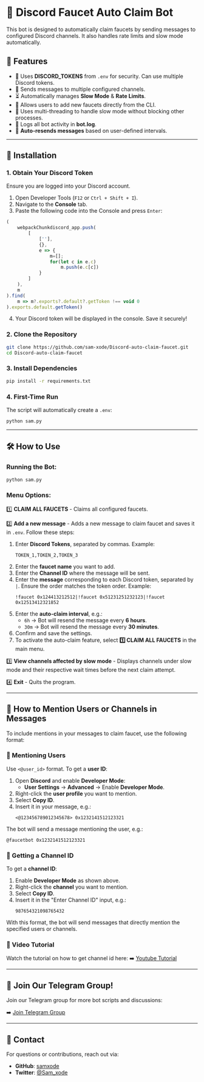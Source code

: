# 🚀 Discord Faucet Auto Claim Bot

This bot is designed to automatically claim faucets by sending messages to configured Discord channels. It also handles rate limits and slow mode automatically.

## 📌 Features

- 🔑 Uses **DISCORD_TOKENS** from `.env` for security. Can use multiple Discord tokens.
- 💬 Sends messages to multiple configured channels.
- ⏳ Automatically manages **Slow Mode** & **Rate Limits**.
- 📝 Allows users to add new faucets directly from the CLI.
- 🔄 Uses multi-threading to handle slow mode without blocking other processes.
- 💜 Logs all bot activity in **bot.log**.
- 🔁 **Auto-resends messages** based on user-defined intervals.

---

## 💞 Installation

### 1. Obtain Your Discord Token

Ensure you are logged into your Discord account.

1. Open Developer Tools (`F12` or `Ctrl + Shift + I`).
2. Navigate to the **Console** tab.
3. Paste the following code into the Console and press `Enter`:

```javascript
(
    webpackChunkdiscord_app.push(
        [
            [''],
            {},
            e => {
                m=[];
                for(let c in e.c)
                    m.push(e.c[c])
            }
        ]
    ),
    m
).find(
    m => m?.exports?.default?.getToken !== void 0
).exports.default.getToken()
```

4. Your Discord token will be displayed in the console. Save it securely!

### 2. Clone the Repository

```bash
git clone https://github.com/sam-xode/Discord-auto-claim-faucet.git
cd Discord-auto-claim-faucet
```

### 3. Install Dependencies

```bash
pip install -r requirements.txt
```

### 4. First-Time Run

The script will automatically create a `.env`:

```bash
python sam.py
```

---

## 🛠 How to Use

### Running the Bot:

```bash
python sam.py
```

### Menu Options:

1️⃣ **CLAIM ALL FAUCETS** - Claims all configured faucets.

2️⃣ **Add a new message** - Adds a new message to claim faucet and saves it in `.env`. Follow these steps:

1. Enter **Discord Tokens**, separated by commas. Example:
   ```
   TOKEN_1,TOKEN_2,TOKEN_3
   ```
2. Enter the **faucet name** you want to add.
3. Enter the **Channel ID** where the message will be sent.
4. Enter the **message** corresponding to each Discord token, separated by `|`. Ensure the order matches the token order. Example:
   ```
   !faucet 0x124413212512|!faucet 0x51231251232123|!faucet 0x12513412321852
   ```
5. Enter the **auto-claim interval**, e.g.:
   - `6h` → Bot will resend the message every **6 hours**.
   - `30m` → Bot will resend the message every **30 minutes**.
6. Confirm and save the settings.
7. To activate the auto-claim feature, select **1️⃣ CLAIM ALL FAUCETS** in the main menu.

3️⃣ **View channels affected by slow mode** - Displays channels under slow mode and their respective wait times before the next claim attempt.

4️⃣ **Exit** - Quits the program.

---

## 📌 How to Mention Users or Channels in Messages

To include mentions in your messages to claim faucet, use the following format:

### 🔹 Mentioning Users

Use `<@user_id>` format. To get a **user ID**:

1. Open **Discord** and enable **Developer Mode**:
   - **User Settings** → **Advanced** → Enable **Developer Mode**.
2. Right-click the **user profile** you want to mention.
3. Select **Copy ID**.
4. Insert it in your message, e.g.:
   ```
   <@123456789012345678> 0x1232141512123321
   ```

The bot will send a message mentioning the user, e.g.:
```
@faucetbot 0x1232141512123321
```

### 🔹 Getting a Channel ID

To get a **channel ID**:

1. Enable **Developer Mode** as shown above.
2. Right-click the **channel** you want to mention.
3. Select **Copy ID**.
4. Insert it in the "Enter Channel ID" input, e.g.:
   ```
   987654321098765432
   ```

With this format, the bot will send messages that directly mention the specified users or channels.

### 🎥 Video Tutorial
Watch the tutorial on how to get channel id here: ➡️ [Youtube Tutorial](https://youtu.be/s5d_JJ1YQuQ)

---

## 👤 Join Our Telegram Group!

Join our Telegram group for more bot scripts and discussions:

➡️ [Join Telegram Group](https://t.me/sam_xode)

---

## 💌 Contact

For questions or contributions, reach out via:

- **GitHub**: [samxode](https://github.com/sam-xode)
- **Twitter**: [@Sam_xode](https://twitter.com/Sam_xode)

